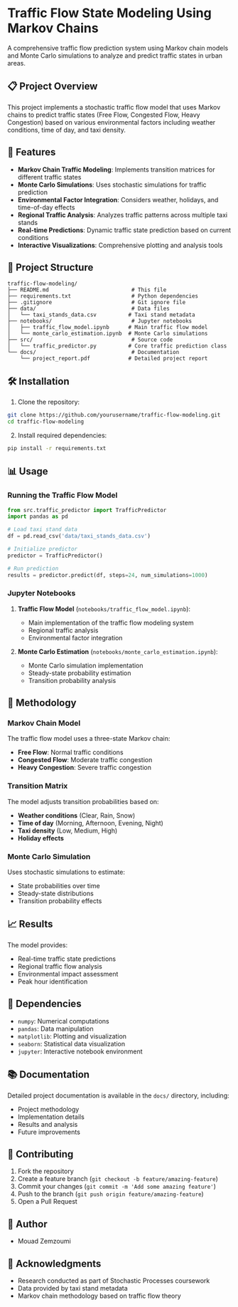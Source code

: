 # Traffic Flow State Modeling Using Markov Chains

A comprehensive traffic flow prediction system using Markov chain models and Monte Carlo simulations to analyze and predict traffic states in urban areas.

## 📋 Project Overview

This project implements a stochastic traffic flow model that uses Markov chains to predict traffic states (Free Flow, Congested Flow, Heavy Congestion) based on various environmental factors including weather conditions, time of day, and taxi density.

## 🚀 Features

- **Markov Chain Traffic Modeling**: Implements transition matrices for different traffic states
- **Monte Carlo Simulations**: Uses stochastic simulations for traffic prediction
- **Environmental Factor Integration**: Considers weather, holidays, and time-of-day effects
- **Regional Traffic Analysis**: Analyzes traffic patterns across multiple taxi stands
- **Real-time Predictions**: Dynamic traffic state prediction based on current conditions
- **Interactive Visualizations**: Comprehensive plotting and analysis tools

## 📁 Project Structure

```
traffic-flow-modeling/
├── README.md                          # This file
├── requirements.txt                   # Python dependencies
├── .gitignore                         # Git ignore file
├── data/                              # Data files
│   └── taxi_stands_data.csv          # Taxi stand metadata
├── notebooks/                         # Jupyter notebooks
│   ├── traffic_flow_model.ipynb      # Main traffic flow model
│   └── monte_carlo_estimation.ipynb  # Monte Carlo simulations
├── src/                               # Source code
│   └── traffic_predictor.py          # Core traffic prediction class
└── docs/                              # Documentation
    └── project_report.pdf            # Detailed project report
```

## 🛠️ Installation

1. Clone the repository:
```bash
git clone https://github.com/yourusername/traffic-flow-modeling.git
cd traffic-flow-modeling
```

2. Install required dependencies:
```bash
pip install -r requirements.txt
```

## 📊 Usage

### Running the Traffic Flow Model

```python
from src.traffic_predictor import TrafficPredictor
import pandas as pd

# Load taxi stand data
df = pd.read_csv('data/taxi_stands_data.csv')

# Initialize predictor
predictor = TrafficPredictor()

# Run prediction
results = predictor.predict(df, steps=24, num_simulations=1000)
```

### Jupyter Notebooks

1. **Traffic Flow Model** (`notebooks/traffic_flow_model.ipynb`):
   - Main implementation of the traffic flow modeling system
   - Regional traffic analysis
   - Environmental factor integration

2. **Monte Carlo Estimation** (`notebooks/monte_carlo_estimation.ipynb`):
   - Monte Carlo simulation implementation
   - Steady-state probability estimation
   - Transition probability analysis

## 🔬 Methodology

### Markov Chain Model

The traffic flow model uses a three-state Markov chain:
- **Free Flow**: Normal traffic conditions
- **Congested Flow**: Moderate traffic congestion
- **Heavy Congestion**: Severe traffic congestion

### Transition Matrix

The model adjusts transition probabilities based on:
- **Weather conditions** (Clear, Rain, Snow)
- **Time of day** (Morning, Afternoon, Evening, Night)
- **Taxi density** (Low, Medium, High)
- **Holiday effects**

### Monte Carlo Simulation

Uses stochastic simulations to estimate:
- State probabilities over time
- Steady-state distributions
- Transition probability effects

## 📈 Results

The model provides:
- Real-time traffic state predictions
- Regional traffic flow analysis
- Environmental impact assessment
- Peak hour identification

## 🔧 Dependencies

- `numpy`: Numerical computations
- `pandas`: Data manipulation
- `matplotlib`: Plotting and visualization
- `seaborn`: Statistical data visualization
- `jupyter`: Interactive notebook environment

## 📚 Documentation

Detailed project documentation is available in the `docs/` directory, including:
- Project methodology
- Implementation details
- Results and analysis
- Future improvements

## 🤝 Contributing

1. Fork the repository
2. Create a feature branch (`git checkout -b feature/amazing-feature`)
3. Commit your changes (`git commit -m 'Add some amazing feature'`)
4. Push to the branch (`git push origin feature/amazing-feature`)
5. Open a Pull Request

## 👥 Author

- Mouad Zemzoumi

## 🙏 Acknowledgments

- Research conducted as part of Stochastic Processes coursework
- Data provided by taxi stand metadata
- Markov chain methodology based on traffic flow theory
